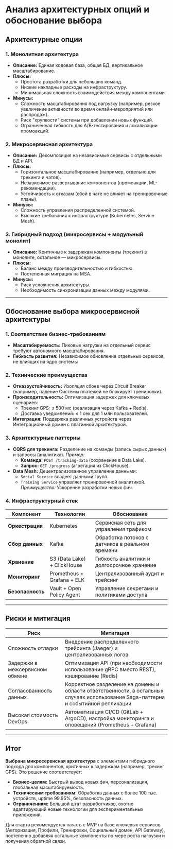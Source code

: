 # Анализ архитектурных опций и обоснование выбора

## Архитектурные опции

### 1. **Монолитная архитектура**
- **Описание:** Единая кодовая база, общая БД, вертикальное масштабирование.
- **Плюсы:**
  - Простота разработки для небольших команд.
  - Низкие накладные расходы на инфраструктуру.
  - Минимальная сложность взаимодействия между компонентами.
- **Минусы:**
  - Сложность масштабирования под нагрузку (например, резкое увеличение активности во время онлайн-мероприятий или распродаж).
  - Риск "хрупкости" системы при добавлении новых функций.
  - Ограниченная гибкость для A/B-тестирования и локализации промоакций.

### 2. **Микросервисная архитектура**
- **Описание:** Декомпозиция на независимые сервисы с отдельными БД и API.
- **Плюсы:**
  - Горизонтальное масштабирование (например, отдельно для трекинга и чатов).
  - Независимое развертывание компонентов (промоакции, ML-рекомендации).
  - Устойчивость к отказам (сбой в чате не влияет на тренировочные планы).
- **Минусы:**
  - Сложность управления распределенной системой.
  - Высокие требования к инфраструктуре (Kubernetes, Service Mesh).

### 3. **Гибридный подход (микросервисы + модульный монолит)**
- **Описание:** Критичные к задержкам компоненты (трекинг) в монолите, остальное — микросервисы.
- **Плюсы:**
  - Баланс между производительностью и гибкостью.
  - Постепенная миграция на MSA.
- **Минусы:**
  - Риск усложнения архитектуры.
  - Необходимость синхронизации данных между модулями.

---

## Обоснование выбора микросервисной архитектуры

### 1. **Соответствие бизнес-требованиям**
- **Масштабируемость:**
  Пиковые нагрузки на отдельный сервис требуют автономного масштабирования.
- **Гибкость развития:**
  Независимое обновление отдельных сервисов, не влиящих на ядро системы

### 2. **Технические преимущества**
- **Отказоустойчивость:**
  Изоляция сбоев через Circuit Breaker (например, падение Системы платежей не блокирует тренировки).
- **Производительность:**
  Оптимизация задержек для ключевых сценариев:
  - Трекинг GPS: ≤ 500 мс (реализация через Kafka + Redis).
  - Доставка уведомлений: ≤ 1 сек для 1 млн пользователей.
- **Интеграция:**
  Поддержка различных устройств через Интеграционный домен с плагинной архитектурой.

### 3. **Архитектурные паттерны**
- **CQRS для трекинга:**
  Разделение на команды (запись сырых данных) и запросы (аналитика).
  *Пример:*
  - **Команда:** `POST /tracking-data` (сохранение в Data Lake).
  - **Запрос:** `GET /progress` (агрегация из ClickHouse).
- **Data Mesh:**
  Децентрализованное управление данными:
  - `Social Service` владеет данными групп.
  - `Training Service` управляет тренировочной аналитикой.
  *Преимущество:* Ускорение разработки новых фич.

### 4. **Инфраструктурный стек**
| Компонент           | Технологии                          | Обоснование                                     |
|---------------------|--------------------------------------|-------------------------------------------------|
| **Оркестрация**     | Kubernetes                  | Сервисная сеть для управления трафиком          |
| **Сбор данных**     | Kafka                       | Обработка потоков с датчиков в реальном времени |
| **Хранение**        | S3 (Data Lake) + ClickHouse         | Гибкость аналитики и долгосрочное хранение      |
| **Мониторинг**      | Prometheus + Grafana + ELK          | Централизованный аудит и трейсинг               |
| **Безопасность**    | Vault + Open Policy Agent                         | Управление секретами и политиками доступа       |

---

## Риски и митигация

| Риск                          | Митигация                                                                 |
|-------------------------------|---------------------------------------------------------------------------|
| Сложность отладки             | Внедрение распределенного трейсинга (Jaeger) и централизованных логов    |
| Задержки в межсервисном обмене | Оптимизация API (при необходимости использование gRPC вместо REST), кэширование (Redis)                  |
| Согласованность данных        | Корректное разделение на домены и области ответственности, в остальных случаях использование Saga-паттерна и событийной репликации                |
| Высокая стоимость DevOps      | Автоматизация CI/CD (GitLab + ArgoCD), настройка мониторинга и оповещений (Prometheus + Grafana)    |

---

## Итог

**Выбрана микросервисная архитектура** с элементами гибридного подхода для компонентов, критичных к задержкам (например, трекинг GPS). Это решение соответствует:
- **Бизнес-целям:** Быстрый вывод новых фич, персонализация, глобальная масштабируемость.
- **Техническим требованиям:** Обработка данных с более 100 тыс. устройств, uptime 99.95%, безопасность данных.
- **Ограничениям:** Большой штат разработчиков, охотно адаптирующий новые технологии для экспериментальных приложений.

Для старта рекомендуется начать с MVP на базе ключевых сервисов (Авторизация, Профили, Тренировки, Социальный домен, API Gateway), постепенно добавляя остальные компоненты по мере роста нагрузки и получения обратной связи.
